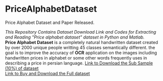 # PriceAlphabetDataset
Price Alphabet Dataset and Paper Released.

*This Repository Contains Dataset Download Link and Codes for Extracting and Reading "Price alphabet dataset" dataset in Python and Matlab.* \
**Price Alphabet Dataset** is a completely natural handwritten dataset created by over 2000 unique people writting 45 classes semantically different. the goal is to improve the accuracy of **OCR** application on the images including handwritten prices in alphabet or some other words frequently uses in describing a price in persian language.
[Link to Download the Sub Sample (10%) of dataset](https://pages.github.com/) \
[Link to Buy and Download the Full dataset](https://pages.github.com/)
